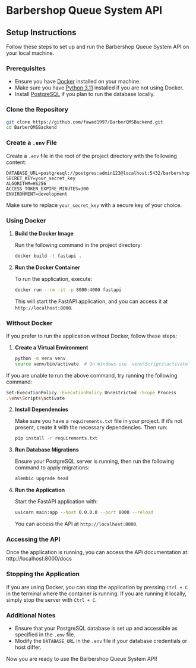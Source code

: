 <!-- Remove-Item alembic/versions/* -Recurse -Force

# Initialize fresh migrations
alembic init alembic

# Create new migration
alembic revision --autogenerate -m "initial"

# Run migration
alembic upgrade head -->

# Barbershop Queue System API

## Setup Instructions

Follow these steps to set up and run the Barbershop Queue System API on your local machine.

### Prerequisites

- Ensure you have [Docker](https://www.docker.com/get-started) installed on your machine.
- Make sure you have [Python 3.11](https://www.python.org/downloads/release/python-3110/) installed if you are not using Docker.
- Install [PostgreSQL](https://www.postgresql.org/download/) if you plan to run the database locally.

### Clone the Repository

```bash
git clone https://github.com/fawad1997/BarberQMSBackend.git
cd BarberQMSBackend
```

### Create a `.env` File

Create a `.env` file in the root of the project directory with the following content:
```
DATABASE_URL=postgresql://postgres:admin123@localhost:5432/barbershop
SECRET_KEY=your_secret_key
ALGORITHM=HS256
ACCESS_TOKEN_EXPIRE_MINUTES=300
ENVIRONMENT=development
```


Make sure to replace `your_secret_key` with a secure key of your choice.

### Using Docker

1. **Build the Docker Image**

   Run the following command in the project directory:

   ```bash
   docker build -t fastapi .
   ```

2. **Run the Docker Container**

   To run the application, execute:

   ```bash
   docker run --rm -it -p 8000:4000 fastapi
   ```

   This will start the FastAPI application, and you can access it at `http://localhost:8000`.

### Without Docker

If you prefer to run the application without Docker, follow these steps:

1. **Create a Virtual Environment**

   ```bash
   python -m venv venv
   source venv/bin/activate  # On Windows use `venv\Scripts\activate`
   ```

If you are unable to run the above command, try running the following command:
```bash
Set-ExecutionPolicy -ExecutionPolicy Unrestricted -Scope Process
.\env\Scripts\activate  
```
	

2. **Install Dependencies**

   Make sure you have a `requirements.txt` file in your project. If it’s not present, create it with the necessary dependencies. Then run:

   ```bash
   pip install -r requirements.txt
   ```

3. **Run Database Migrations**

   Ensure your PostgreSQL server is running, then run the following command to apply migrations:

   ```bash
   alembic upgrade head
   ```

4. **Run the Application**

   Start the FastAPI application with:

   ```bash
   uvicorn main:app --host 0.0.0.0 --port 8000 --reload
   ```

   You can access the API at `http://localhost:8000`.

### Accessing the API

Once the application is running, you can access the API documentation at: http://localhost:8000/docs



### Stopping the Application

If you are using Docker, you can stop the application by pressing `Ctrl + C` in the terminal where the container is running. If you are running it locally, simply stop the server with `Ctrl + C`.

### Additional Notes

- Ensure that your PostgreSQL database is set up and accessible as specified in the `.env` file.
- Modify the `DATABASE_URL` in the `.env` file if your database credentials or host differ.

Now you are ready to use the Barbershop Queue System API!